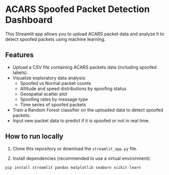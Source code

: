 # ACARS Spoofed Packet Detection Dashboard

This Streamlit app allows you to upload ACARS packet data and analyze it to detect spoofed packets using machine learning.

## Features

- Upload a CSV file containing ACARS packets data (including spoofed labels).
- Visualize exploratory data analysis:
  - Spoofed vs Normal packet counts
  - Altitude and speed distributions by spoofing status
  - Geospatial scatter plot
  - Spoofing rates by message type
  - Time series of spoofed packets
- Train a Random Forest classifier on the uploaded data to detect spoofed packets.
- Input new packet data to predict if it is spoofed or not in real time.

## How to run locally

1. Clone this repository or download the `streamlit_app.py` file.

2. Install dependencies (recommended to use a virtual environment):

```bash
pip install streamlit pandas matplotlib seaborn scikit-learn

